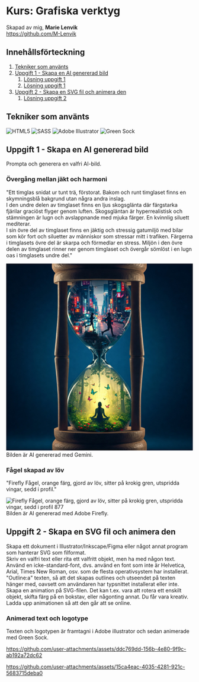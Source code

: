# Kurs: Grafiska verktyg
Skapad av mig, **Marie Lenvik** <br>
https://github.com/M-Lenvik

## Innehållsförteckning
1. [Tekniker som använts](#tekniker-som-använts)
2. [Uppgift 1 - Skapa en AI genererad bild](Uppgift-1---Skapa-en-AI-genererad-bild)
   1. [Lösning uppgift 1](Övergång-mellan-jäkt-och-harmoni)
   2. [Lösning uppgift 1](Fågel-skapad-av-löv)
3. [Uppgift 2 - Skapa en SVG fil och animera den](Uppgift-2---Skapa-en-SVG-fil-och-animera-den)
    1. [Lösning uppgift 2](Animerad-text-och-logotype)


## Tekniker som använts
![HTML5](https://img.shields.io/badge/html5-%23E34F26.svg?style=for-the-badge&logo=html5&logoColor=white)
![SASS](https://img.shields.io/badge/SASS-hotpink.svg?style=for-the-badge&logo=SASS&logoColor=white)
![Adobe Illustrator](https://img.shields.io/badge/adobe%20illustrator-%23FF9A00.svg?style=for-the-badge&logo=adobe%20illustrator&logoColor=white)
![Green Sock](https://img.shields.io/badge/green%20sock-88CE02?style=for-the-badge&logo=greensock&logoColor=white)


## Uppgift 1 - Skapa en AI genererad bild
Prompta och generera en valfri AI-bild.

### Övergång mellan jäkt och harmoni
"Ett timglas snidat ur tunt trä, förstorat. Bakom och runt timglaset finns en skymningsblå bakgrund utan några andra inslag.<br>
I den undre delen av timglaset finns en ljus skogsglänta där färgstarka fjärilar graciöst flyger genom luften. Skogsgläntan är hyperrealistisk och stämningen är lugn och avslappnande med mjuka färger. En kvinnlig siluett mediterar.<br>
I sin övre del av timglaset finns en jäktig och stressig gatumiljö med bilar som kör fort och siluetter av människor som stressar mitt i trafiken. Färgerna i timglasets övre del är skarpa och förmedlar en stress. Miljön i den övre delen av timglaset rinner ner genom timglaset och övergår sömlöst i en lugn oas i timglasets undre del."

![alt text](Gemini_Generated_Image_hj745dhj745dhj74.jpg)
Bilden är AI genererad med Gemini.

### Fågel skapad av löv
"Firefly Fågel, orange färg, gjord av löv, sitter på krokig gren, utspridda vingar, sedd i profil."

![Firefly Fågel, orange färg, gjord av löv, sitter på krokig gren, utspridda vingar, sedd i profil 877](https://github.com/user-attachments/assets/70e52ca4-0046-4313-ae1c-06c9ffad584b) <br>
Bilden är AI genererad med Adobe Firefly.


## Uppgift 2 - Skapa en SVG fil och animera den
Skapa ett dokument i Illustrator/Inkscape/Figma eller något annat program som hanterar SVG som filformat.<br>
Skriv en valfri text eller rita ett valfritt objekt, men ha med någon text. Använd en icke-standard-font, dvs. använd en font som inte är Helvetica, Arial, Times New Roman, osv. som de flesta operativsystem har installerat.<br>
"Outline:a" texten, så att det skapas outlines och utseendet på texten hänger med, oavsett om användaren har typsnittet installerat eller inte.<br>
Skapa en animation på SVG-filen. Det kan t.ex. vara att rotera ett enskilt objekt, skifta färg på en bokstav, eller någonting annat. Du får vara kreativ.<br>
Ladda upp animationen så att den går att se online.

### Animerad text och logotype
Texten och logotypen är framtagni i Adobe illustrator och sedan animerade med Green Sock.

https://github.com/user-attachments/assets/ddc769dd-156b-4e80-9f9c-ab192a72dc62

https://github.com/user-attachments/assets/15ca4eac-4035-4281-921c-5683715deba0
